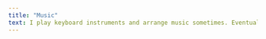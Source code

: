 ```yaml
---
title: "Music"
text: I play keyboard instruments and arrange music sometimes. Eventually I'll post a video of myself here, but for now, here's some guy from youtube.
---
```

